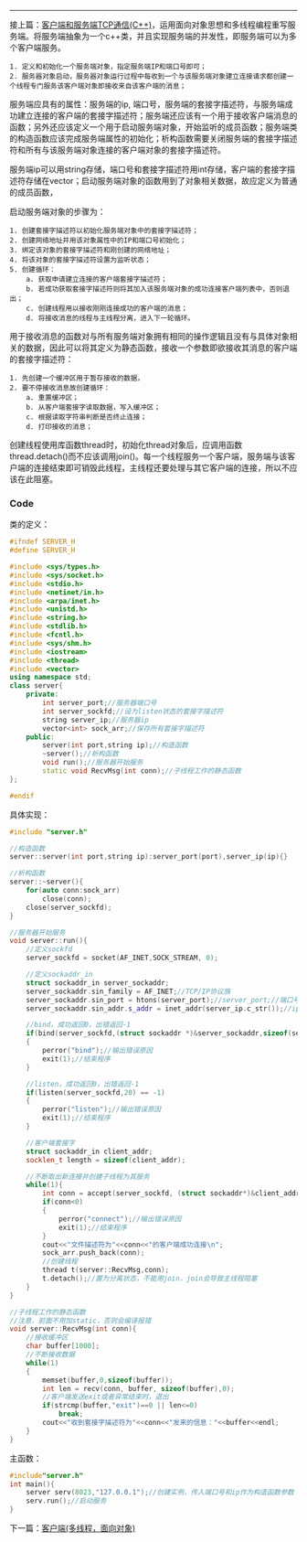 ---

接上篇：[客户端和服务端TCP通信(C++)](/myblogs/客户端和服务端TCP通信(C++,-socket))，运用面向对象思想和多线程编程重写服务端。将服务端抽象为一个c++类，并且实现服务端的并发性，即服务端可以为多个客户端服务。  

    1. 定义和初始化一个服务端对象，指定服务端IP和端口号即可；
    2. 服务器对象启动，服务器对象运行过程中每收到一个与该服务端对象建立连接请求都创建一个线程专门服务该客户端对象即接收来自该客户端的消息；  

服务端应具有的属性：服务端的ip, 端口号，服务端的套接字描述符，与服务端成功建立连接的客户端的套接字描述符；服务端还应该有一个用于接收客户端消息的函数；另外还应该定义一个用于启动服务端对象，开始监听的成员函数；服务端类的构造函数应该完成服务端属性的初始化；析构函数需要关闭服务端的套接字描述符和所有与该服务端对象连接的客户端对象的套接字描述符。  

服务端ip可以用string存储，端口号和套接字描述符用int存储，客户端的套接字描述符存储在vector<int>；启动服务端对象的函数用到了对象相关数据，故应定义为普通的成员函数，   

启动服务端对象的步骤为：   

    1. 创建套接字描述符以初始化服务端对象中的套接字描述符；
    2. 创建网络地址并用该对象属性中的IP和端口号初始化；
    3. 绑定该对象的套接字描述符和刚创建的网络地址；
    4. 将该对象的套接字描述符设置为监听状态；
    5. 创建循环：
        a. 获取申请建立连接的客户端套接字描述符；
        b. 若成功获取套接字描述符则将其加入该服务端对象的成功连接客户端列表中，否则退出；
        c. 创建线程用以接收刚刚连接成功的客户端的消息；
        d. 将接收消息的线程与主线程分离，进入下一轮循环。

用于接收消息的函数对与所有服务端对象拥有相同的操作逻辑且没有与具体对象相关的数据，因此可以将其定义为静态函数，接收一个参数即欲接收其消息的客户端的套接字描述符：   

    1. 先创建一个缓冲区用于暂存接收的数据，
    2. 要不停接收消息故创建循环：
        a. 重置缓冲区；
        b. 从客户端套接字读取数据，写入缓冲区；
        c. 根据读取字符串判断是否终止连接；
        d. 打印接收的消息；   

创建线程使用库函数thread时，初始化thread对象后，应调用函数thread.detach()而不应该调用join()。每一个线程服务一个客户端，服务端与该客户端的连接结束即可销毁此线程，主线程还要处理与其它客户端的连接，所以不应该在此阻塞。

### Code

类的定义：
```c++
#ifndef SERVER_H
#define SERVER_H

#include <sys/types.h>
#include <sys/socket.h>
#include <stdio.h>
#include <netinet/in.h>
#include <arpa/inet.h>
#include <unistd.h>
#include <string.h>
#include <stdlib.h>
#include <fcntl.h>
#include <sys/shm.h>
#include <iostream>
#include <thread>
#include <vector>
using namespace std;
class server{
    private:
        int server_port;//服务器端口号
        int server_sockfd;//设为listen状态的套接字描述符
        string server_ip;//服务器ip
        vector<int> sock_arr;//保存所有套接字描述符
    public:
        server(int port,string ip);//构造函数
        ~server();//析构函数
        void run();//服务器开始服务
        static void RecvMsg(int conn);//子线程工作的静态函数
};

#endif
```

具体实现：
```c++
#include "server.h"

//构造函数
server::server(int port,string ip):server_port(port),server_ip(ip){}

//析构函数
server::~server(){
    for(auto conn:sock_arr)
        close(conn);
    close(server_sockfd);
}

//服务器开始服务
void server::run(){
    //定义sockfd
    server_sockfd = socket(AF_INET,SOCK_STREAM, 0);

    //定义sockaddr_in
    struct sockaddr_in server_sockaddr;
    server_sockaddr.sin_family = AF_INET;//TCP/IP协议族
    server_sockaddr.sin_port = htons(server_port);//server_port;//端口号
    server_sockaddr.sin_addr.s_addr = inet_addr(server_ip.c_str());//ip地址，127.0.0.1是环回地址，相当于本机ip

    //bind，成功返回0，出错返回-1
    if(bind(server_sockfd,(struct sockaddr *)&server_sockaddr,sizeof(server_sockaddr))==-1)
    {
        perror("bind");//输出错误原因
        exit(1);//结束程序
    }

    //listen，成功返回0，出错返回-1
    if(listen(server_sockfd,20) == -1)
    {
        perror("listen");//输出错误原因
        exit(1);//结束程序
    }

    //客户端套接字
    struct sockaddr_in client_addr;
    socklen_t length = sizeof(client_addr);

    //不断取出新连接并创建子线程为其服务
    while(1){
        int conn = accept(server_sockfd, (struct sockaddr*)&client_addr, &length);
        if(conn<0)
        {
            perror("connect");//输出错误原因
            exit(1);//结束程序
        }
        cout<<"文件描述符为"<<conn<<"的客户端成功连接\n";
        sock_arr.push_back(conn);
        //创建线程
        thread t(server::RecvMsg,conn);
        t.detach();//置为分离状态，不能用join，join会导致主线程阻塞
    }
}

//子线程工作的静态函数
//注意，前面不用加static，否则会编译报错
void server::RecvMsg(int conn){
    //接收缓冲区
    char buffer[1000];
    //不断接收数据
    while(1)
    {
        memset(buffer,0,sizeof(buffer));
        int len = recv(conn, buffer, sizeof(buffer),0);
        //客户端发送exit或者异常结束时，退出
        if(strcmp(buffer,"exit")==0 || len<=0)
            break;
        cout<<"收到套接字描述符为"<<conn<<"发来的信息："<<buffer<<endl;
    }
}
```

主函数：
```c++
#include"server.h"
int main(){
    server serv(8023,"127.0.0.1");//创建实例，传入端口号和ip作为构造函数参数
    serv.run();//启动服务
}
```

下一篇：[客户端(多线程，面向对象)](/myblogs/客户端(多线程-面向对象))
